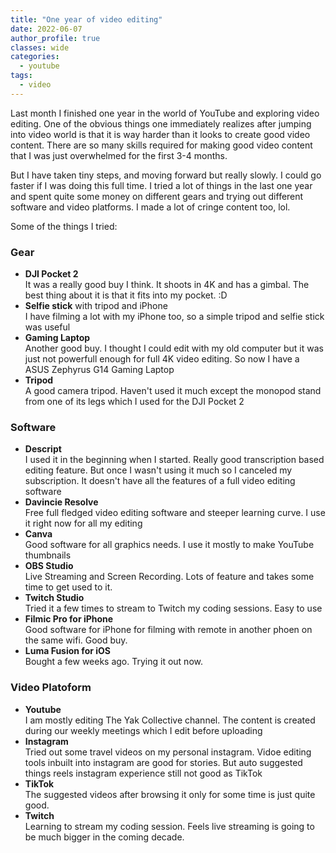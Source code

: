 ```yaml
---
title: "One year of video editing"
date: 2022-06-07
author_profile: true
classes: wide
categories:
  - youtube
tags:
  - video
---
```


Last month I finished one year in the world of YouTube and exploring video editing. One of the obvious things one immediately realizes after jumping into video world is that it is way harder than it looks to create good video content. There are so many skills required for making good video content that I was just overwhelmed for the first 3-4 months. 

But I have taken tiny steps, and moving forward but really slowly. I could go faster if I was doing this full time. I tried a lot of things in the last one year and spent quite some money on different gears and trying out different software and video platforms. I made a lot of cringe content too, lol. 

Some of the things I tried:

### Gear

* **DJI Pocket 2** <br/>
  It was a really good buy I think. It shoots in 4K and has a gimbal. The best thing about it is that it fits into my pocket. :D
* **Selfie stick** with tripod and iPhone <br/>
  I have filming a lot with my iPhone too, so a simple tripod and selfie stick was useful
* **Gaming Laptop** <br/>
  Another good buy. I thought I could edit with my old computer but it was just not powerfull enough for full 4K video editing. So now I have a ASUS Zephyrus G14 Gaming Laptop  
* **Tripod** <br/>
  A good camera tripod. Haven't used it much except the monopod stand from one of its legs which I used for the DJI Pocket 2

### Software

* **Descript** <br/>
  I used it in the beginning when I started. Really good transcription based editing feature. But once I wasn't using it much so I canceled my subscription. It doesn't have all the features of a full video editing software
* **Davincie Resolve** <br/>
  Free full fledged video editing software and steeper learning curve. I use it right now for all my editing
* **Canva** <br/>
  Good software for all graphics needs. I use it mostly to make YouTube thumbnails
* **OBS Studio** <br/>
  Live Streaming and Screen Recording. Lots of feature and takes some time to get used to it.
* **Twitch Studio** <br/>
  Tried it a few times to stream to Twitch my coding sessions. Easy to use
* **Filmic Pro for iPhone** <br/>
  Good software for iPhone for filming with remote in another phoen on the same wifi. Good buy.
* **Luma Fusion for iOS** <br/>
  Bought a few weeks ago. Trying it out now. 

### Video Platoform

* **Youtube** <br/>
  I am mostly editing The Yak Collective channel. The content is created during our weekly meetings which I edit before uploading
* **Instagram** <br/>
  Tried out some travel videos on my personal instagram. Vidoe editing tools inbuilt into instagram are good for stories. But auto suggested things reels instagram experience still not good as TikTok
* **TikTok** <br/>
  The suggested videos after browsing it only for some time is just quite good. 
* **Twitch** <br/>
  Learning to stream my coding session. Feels live streaming is going to be much bigger in the coming decade.